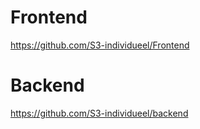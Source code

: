 # Frontend
https://github.com/S3-individueel/Frontend

# Backend
https://github.com/S3-individueel/backend